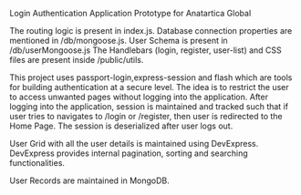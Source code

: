 Login Authentication Application Prototype for Anatartica Global

The routing logic is present in index.js.
Database connection properties are mentioned in /db/mongoose.js.
User Schema is present in /db/userMongoose.js
The Handlebars (login, register, user-list) and CSS files are present inside /public/utils.

This project uses passport-login,express-session and flash which are tools for building authentication at a secure level. The idea is to restrict the user to access unwanted pages without logging into the application.
After logging into the application, session is maintained and tracked such that if user tries to navigates to /login or /register, then user is redirected to the Home Page.
The session is deserialized after user logs out.

User Grid with all the user details is maintained using DevExpress. DevExpress provides internal pagination, sorting and searching functionalities.

User Records are maintained in MongoDB.
